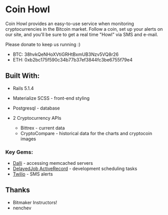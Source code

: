 # Coin Howl

Coin Howl provides an easy-to-use service when monitoring cryptocurrencies in the Bitcoin market. Follow a coin, set up your alerts on our site, and you'll be sure to get a real time "Howl" via SMS and e-mail.

Please donate to keep us running :) 

* BTC: 38hvkQeNHoXVtiGRHtBxmUB3Nzv5VQ8r26 
* ETH: 0xb2bc175f590c34b77b37ef3844fc3be6755f79e4

## Built With:

* Rails 5.1.4

* Materialize SCSS - front-end styling

* Postgresql - database

* 2 Cryptocurrency APIs
    * Bittrex - current data
    * CryptoCompare - historical data for the charts and cryptocoin images

### Key Gems:

* [Dalli](https://github.com/petergoldstein/dalli) - accessing memcached servers
* [DelayedJob ActiveRecord](https://github.com/collectiveidea/delayed_job_active_record/tree/v4.1.2) - development scheduling tasks
* [Twilio](https://github.com/twilio/twilio-ruby) - SMS alerts

## Thanks
* Bitmaker Instructors!
* nenchev